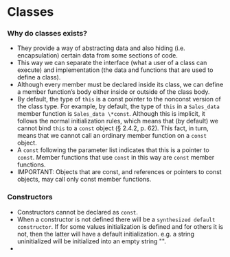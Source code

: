# Classes

### Why do classes exists?

- They provide a way of abstracting data and also hiding (i.e. encapsulation) certain data from some sections of code.
- This way we can separate the interface (what a user of a class can execute) and implementation (the data and functions that are used to define a class).
- Although every member must be declared inside its class, we can define a member function’s body either inside or outside of the class body.
- By default, the type of `this` is a const pointer to the nonconst version of the class type. For example, by default, the type of `this` in a `Sales_data` member function is `Sales_data \*const`. Although this is implicit, it follows the normal initialization rules, which means that (by default) we cannot bind `this` to a `const` object (§ 2.4.2, p. 62). This fact, in turn, means that we cannot call an ordinary member function on a `const` object.
- A `const` following the parameter list indicates that this is a pointer to `const`. Member functions that use `const` in this way are `const` member functions.
- IMPORTANT: Objects that are const, and references or pointers to const objects, may call only const member functions.

### Constructors

- Constructors cannot be declared as `const`.
- When a constructor is not defined there will be a `synthesized default constructor`. If for some values initialization is defined and for others it is not, then the latter will have a default initialization. e.g. a string uninitialized will be initialized into an empty string "".
-
